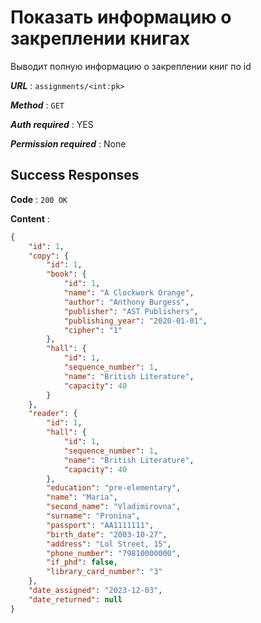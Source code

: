 # Показать информацию о закреплении книгах

Выводит полную информацию о закреплении книг по id

***URL*** : `assignments/<int:pk>`

***Method*** : `GET`

***Auth required*** : YES

***Permission required*** : None

## Success Responses

**Code** : `200 OK`

**Content** :

```json
{
    "id": 1,
    "copy": {
        "id": 1,
        "book": {
            "id": 1,
            "name": "A Clockwork Orange",
            "author": "Anthony Burgess",
            "publisher": "AST Publishers",
            "publishing_year": "2020-01-01",
            "cipher": "1"
        },
        "hall": {
            "id": 1,
            "sequence_number": 1,
            "name": "British Literature",
            "capacity": 40
        }
    },
    "reader": {
        "id": 1,
        "hall": {
            "id": 1,
            "sequence_number": 1,
            "name": "British Literature",
            "capacity": 40
        },
        "education": "pre-elementary",
        "name": "Maria",
        "second_name": "Vladimirovna",
        "surname": "Pronina",
        "passport": "AA1111111",
        "birth_date": "2003-10-27",
        "address": "Lol Street, 15",
        "phone_number": "79810000000",
        "if_phd": false,
        "library_card_number": "3"
    },
    "date_assigned": "2023-12-03",
    "date_returned": null
}
```